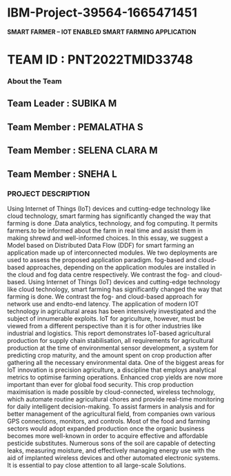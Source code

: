 # IBM-Project-39564-1665471451

<b>SMART FARMER – IOT ENABLED SMART FARMING  APPLICATION </b>
<h1>TEAM ID : PNT2022TMID33748</h1>
<h3>About the Team</h3>
<h2> Team Leader : SUBIKA M</h2>
<h2> Team Member : PEMALATHA S</h2>
<h2> Team Member : SELENA CLARA M</h2>
<h2> Team Member : SNEHA L</h2>

<h3> PROJECT DESCRIPTION</h3>
<p>Using Internet of Things (IoT) devices and cutting-edge technology
 like cloud technology, smart farming has significantly changed the way that 
farming is done .Data analytics, technology, and fog computing. It permits
farmers.to be informed about the farm in real time and assist them in making shrewd and well-informed choices. In this essay, we suggest a Model based on Distributed Data Flow (DDF) for smart farming an application made up of interconnected modules. We two deployments are used to assess the proposed application paradigm. fog-based and cloud-based approaches, depending on the application modules are installed in the cloud and fog data centre respectively. We contrast the fog- and cloud-based. Using Internet of Things (IoT) devices and cutting-edge technology like cloud technology, smart farming has significantly changed the way that farming is done. We contrast the fog- and cloud-based approach for network use and endto-end latency. The application of modern IOT technology in agricultural areas has been intensively investigated and the subject of innumerable exploits. IoT for agriculture, however, must be viewed from a different perspective than it is for other industries like industrial and logistics. This report demonstrates IoT-based agricultural production for supply chain stabilisation, all requirements for agricultural production at the time of environmental sensor development, a system for predicting crop maturity, and the amount spent on crop production after gathering all the necessary environmental data. One of the biggest areas for IoT innovation is precision agriculture, a discipline that employs analytical metrics to optimise farming operations. Enhanced crop yields are now more important than ever for global food security. This crop production maximisation is made possible by cloud-connected, wireless technology, which automate routine agricultural chores and provide real-time monitoring for daily intelligent decision-making. To assist farmers in analysis and for better management of the agricultural field, from companies own various GPS connections, monitors, and controls. Most of the food and farming sectors would adopt expanded production once the organic business becomes more well-known in order to acquire effective and affordable pesticide substitutes. Numerous sons of the soil are capable of detecting leaks, measuring moisture, and effectively managing energy use with the aid of implanted wireless devices and other automated electronic systems. It is essential to pay close attention to all large-scale 
Solutions.</p>





